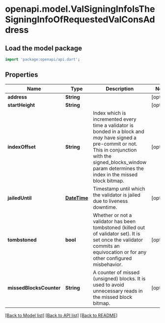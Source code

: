 # openapi.model.ValSigningInfoIsTheSigningInfoOfRequestedValConsAddress

## Load the model package
```dart
import 'package:openapi/api.dart';
```

## Properties
Name | Type | Description | Notes
------------ | ------------- | ------------- | -------------
**address** | **String** |  | [optional] 
**startHeight** | **String** |  | [optional] 
**indexOffset** | **String** | Index which is incremented every time a validator is bonded in a block and _may_ have signed a pre-commit or not. This in conjunction with the signed_blocks_window param determines the index in the missed block bitmap. | [optional] 
**jailedUntil** | [**DateTime**](DateTime.md) | Timestamp until which the validator is jailed due to liveness downtime. | [optional] 
**tombstoned** | **bool** | Whether or not a validator has been tombstoned (killed out of validator set). It is set once the validator commits an equivocation or for any other configured misbehavior. | [optional] 
**missedBlocksCounter** | **String** | A counter of missed (unsigned) blocks. It is used to avoid unnecessary reads in the missed block bitmap. | [optional] 

[[Back to Model list]](../README.md#documentation-for-models) [[Back to API list]](../README.md#documentation-for-api-endpoints) [[Back to README]](../README.md)


